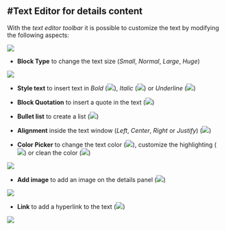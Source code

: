 #Text Editor for details content
------------------------------

With the *text editor toolbar* it is possible to customize the text by modifying the following aspects:

<img src="../img/text-editor-details/text-editor-details.jpg" class="ms-docimage"/>

* **Block Type** to change the text size (*Small*, *Normal*, *Large*, *Huge*)

<img src="../img/text-editor-details/block type-details.jpg" class="ms-docimage"/>

* **Style text** to insert text in *Bold* (<img src="../img/button/bold-button.jpg" class="ms-docbutton"/>), *Italic* (<img src="../img/button/italic-button.jpg" class="ms-docbutton"/>) or *Underline* (<img src="../img/button/underline-button.jpg" class="ms-docbutton"/>) 

* **Block Quotation** to insert a quote in the text (<img src="../img/button/quote-button.jpg" class="ms-docbutton"/>)

* **Bullet list** to create a list (<img src="../img/button/bullet-button.jpg" class="ms-docbutton"/>)

* **Alignment** inside the text window (*Left*, *Center*, *Right* or *Justify*) (<img src="../img/button/aligne-button.jpg" class="ms-docbutton"/>)

* **Color Picker** to change the text color (<img src="../img/button/color-text-button.jpg" class="ms-docbutton"/>), customize the highlighting (<img src="../img/button/hightlight-button.jpg" class="ms-docbutton"/>) or clean the color (<img src="../img/button/clean-button.jpg" class="ms-docbutton"/>)

<img src="../img/text-editor-details/color-picker-text.jpg" class="ms-docimage"/>

* **Add image** to add an image on the details panel (<img src="../img/button/image-button.jpg" class="ms-docbutton"/>)

<img src="../img/text-editor-details/add-image-details.gif" class="ms-docimage" style="max-width:600px;"/>

* **Link** to add a hyperlink to the text (<img src="../img/button/link-button.jpg" class="ms-docbutton"/>)

<img src="../img/text-editor-details/link-text-details.jpg" class="ms-docimage"/>
